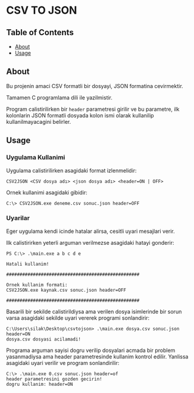 # CSV TO JSON

## Table of Contents

- [About](#about)
- [Usage](#usage)

## About <a name = "about"></a>

Bu projenin amaci CSV formatli bir dosyayi, JSON formatina cevirmektir.

Tamamen C programlama dili  ile yazilmistir. 

Program calistirilirken bir ```header``` parametresi girilir ve bu parametre, ilk kolonlarin JSON formatli dosyada kolon ismi olarak kullanilip kullanilmayacagini belirler.

## Usage <a name = "usage"></a>

### Uygulama Kullanimi

Uygulama calistirilirken asagidaki format izlenmelidir:

```
CSV2JSON <CSV dosya adı> <json dosya adı> <header=ON | OFF>
```

Ornek kullanimi asagidaki gibidir:

```
C:\> CSV2JSON.exe deneme.csv sonuc.json header=OFF
```

### Uyarilar

Eger uygulama kendi icinde hatalar alirsa, cesitli uyari mesajlari verir.

Ilk calistirirken yeterli arguman verilmezse asagidaki hatayi gonderir:

```
PS C:\> .\main.exe a b c d e                        

Hatali kullanim!

##################################################

Ornek kullanim formati:
CSV2JSON.exe kaynak.csv sonuc.json header=OFF

##################################################
```

Basarili bir sekilde calistirildiysa ama verilen dosya isimlerinde bir sorun varsa asagidaki sekilde uyari vererek programi sonlandirir:

```
C:\Users\silak\Desktop\csvtojson> .\main.exe dosya.csv sonuc.json header=ON   
dosya.csv dosyasi acilamadi!
```

Programa arguman sayisi dogru verilip dosyalari acmada bir problem yasanmadiysa ama header parametresinde kullanim kontrol edilir. Yanlissa asagidaki uyari verilir ve program sonlandirilir:

```
C:\> .\main.exe 0.csv sonuc.json header=of       
header parametresini gozden gecirin!
dogru kullanim: header=ON
```
